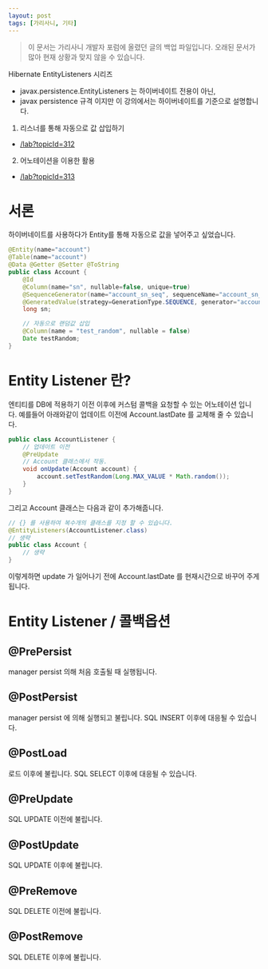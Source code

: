 ```yaml
---
layout: post
tags: [가리사니, 기타]
---
```


> 이 문서는 가리사니 개발자 포럼에 올렸던 글의 백업 파일입니다.
오래된 문서가 많아 현재 상황과 맞지 않을 수 있습니다.


Hibernate EntityListeners 시리즈
- javax.persistence.EntityListeners 는 하이버네이트 전용이 아닌,
- javax persistence 규격 이지만 이 강의에서는 하이버네이트를 기준으로 설명합니다.
1. 리스너를 통해 자동으로 값 삽입하기
- [/lab?topicId=312](/lab?topicId=312)
2. 어노테이션을 이용한 활용
- [/lab?topicId=313](/lab?topicId=313)


# 서론
하이버네이트를 사용하다가 Entity를 통해 자동으로 값을 넣어주고 싶었습니다.
``` java
@Entity(name="account")
@Table(name="account")
@Data @Getter @Setter @ToString
public class Account {
	@Id
	@Column(name="sn", nullable=false, unique=true)
	@SequenceGenerator(name="account_sn_seq", sequenceName="account_sn_seq", allocationSize=1)
	@GeneratedValue(strategy=GenerationType.SEQUENCE, generator="account_sn_seq")
	long sn;

	// 자동으로 랜덤값 삽입
	@Column(name = "test_random", nullable = false)
	Date testRandom;
}
```


# Entity Listener 란?
엔티티를 DB에 적용하기 이전 이후에 커스텀 콜백을 요청할 수 있는 어노테이션 입니다.
예를들어 아래와같이 업데이트 이전에 Account.lastDate 를 교체해 줄 수 있습니다.
``` java
public class AccountListener {
	// 업데이트 이전
	@PreUpdate
	// Account 클래스에서 작동.
	void onUpdate(Account account) {
		account.setTestRandom(Long.MAX_VALUE * Math.random());
	}
}
```
그리고 Account 클래스는 다음과 같이 추가해줍니다.
``` java
// {} 를 사용하여 복수개의 클래스를 지정 할 수 있습니다.
@EntityListeners(AccountListener.class)
// 생략
public class Account {
	// 생략
}
```
이렇게하면 update 가 일어나기 전에 Account.lastDate 를 현재시간으로 바꾸어 주게 됩니다.


# Entity Listener / 콜백옵션
## @PrePersist
manager persist 의해 처음 호출될 때 실행됩니다.

## @PostPersist
manager persist 에 의해 실행되고 불립니다.
SQL INSERT 이후에 대응될 수 있습니다.

## @PostLoad
로드 이후에 불립니다.
SQL SELECT 이후에 대응될 수 있습니다.

## @PreUpdate
SQL UPDATE 이전에 불립니다.

## @PostUpdate
SQL UPDATE 이후에 불립니다.

## @PreRemove
SQL DELETE 이전에 불립니다.

## @PostRemove
SQL DELETE 이후에 불립니다.
